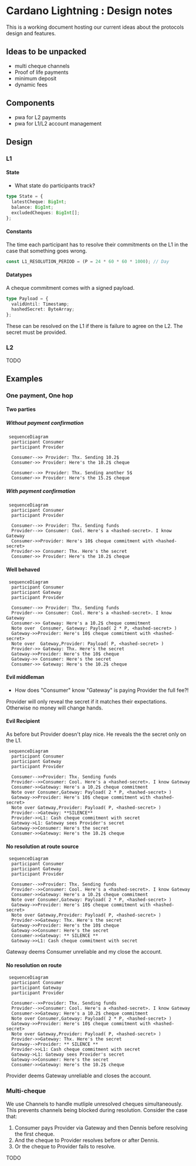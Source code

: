 # Cardano Lightning : Design notes

This is a working document hosting our current ideas about the protocols design
and features.

## Ideas to be unpacked

- multi cheque channels
- Proof of life payments
- minimum deposit
- dynamic fees

## Components

- pwa for L2 payments
- pwa for L1/L2 account management

## Design

### L1

#### State

- What state do participants track?

```ts
type State = {
  latestCheque: BigInt;
  balance: BigInt;
  excludedCheques: BigInt[];
};
```

#### Constants

The time each participant has to resolve their commitments on the L1 in the case
that something goes wrong.

```ts
const L1_RESOLUTION_PERIOD = (P = 24 * 60 * 60 * 1000); // Day
```

#### Datatypes

A cheque commitment comes with a signed payload.

```ts
type Payload = {
  validUntil: Timestamp;
  hashedSecret: ByteArray;
};
```

These can be resolved on the L1 if there is failure to agree on the L2. The
secret must be provided.

### L2

TODO

## Examples

### One payment, One hop

#### Two parties

##### Without payment confirmation

```mermaid
 sequenceDiagram
  participant Consumer
  participant Provider

  Consumer-->> Provider: Thx. Sending 10.2$
  Consumer->> Provider: Here's the 10.2$ cheque

  Consumer-->> Provider: Thx. Sending another 5$
  Consumer->> Provider: Here's the 15.2$ cheque
```

##### With payment confirmation

```mermaid
 sequenceDiagram
  participant Consumer
  participant Provider

  Consumer-->> Provider: Thx. Sending funds
  Provider-->> Consumer: Cool. Here's a <hashed-secret>. I know  Gateway
  Consumer->>Provider: Here's 10$ cheque commitment with <hashed-secret>
  Provider->> Consumer: Thx. Here's the secret
  Consumer->> Provider: Here's the 10.2$ cheque
```

#### Well behaved

```mermaid
 sequenceDiagram
  participant Consumer
  participant Gateway
  participant Provider

  Consumer-->> Provider: Thx. Sending funds
  Provider-->> Consumer: Cool. Here's a <hashed-secret>. I know  Gateway
  Consumer->> Gateway: Here's a 10.2$ cheque commitment
  Note over  Consumer, Gateway: Payload( 2 * P, <hashed-secret> )
  Gateway->>Provider: Here's 10$ cheque commitment with <hashed-secret>
  Note over  Gateway,Provider: Payload( P, <hashed-secret> )
  Provider->> Gateway: Thx. Here's the secret
  Gateway->>Provider: Here's the 10$ cheque
  Gateway->> Consumer: Here's the secret
  Consumer->> Gateway: Here's the 10.2$ cheque
```

#### Evil middleman

- How does "Consumer" know "Gateway" is paying Provider the full fee?!

Provider will only reveal the secret if it matches their expectations. Otherwise
no money will change hands.

#### Evil Recipient

As before but Provider doesn't play nice. He reveals the the secret only on the
L1.

```mermaid
 sequenceDiagram
  participant Consumer
  participant Gateway
  participant Provider

  Consumer-->>Provider: Thx. Sending funds
  Provider-->>Consumer: Cool. Here's a <hashed-secret>. I know Gateway
  Consumer->>Gateway: Here's a 10.2$ cheque commitment
  Note over Consumer,Gateway: Payload( 2 * P, <hashed-secret> )
  Gateway->>Provider: Here's 10$ cheque commitment with <hashed-secret>
  Note over Gateway,Provider: Payload( P, <hashed-secret> )
  Provider-->Gateway: **SILENCE**
  Provider->>L1: Cash cheque commitment with secret
  Gateway->L1: Gateway sees Provider's secret
  Gateway->>Consumer: Here's the secret
  Consumer->>Gateway: Here's the 10.2$ cheque
```

#### No resolution at route source

```mermaid
 sequenceDiagram
  participant Consumer
  participant Gateway
  participant Provider

  Consumer-->>Provider: Thx. Sending funds
  Provider-->>Consumer: Cool. Here's a <hashed-secret>. I know Gateway
  Consumer->>Gateway: Here's a 10.2$ cheque commitment
  Note over Consumer,Gateway: Payload( 2 * P, <hashed-secret> )
  Gateway->>Provider: Here's 10$ cheque commitment with <hashed-secret>
  Note over Gateway,Provider: Payload( P, <hashed-secret> )
  Provider->>Gateway: Thx. Here's the secret
  Gateway->>Provider: Here's the 10$ cheque
  Gateway->>Consumer: Here's the secret
  Consumer->>Gateway: ** SILENCE **
  Gateway->>L1: Cash cheque commitment with secret
```

Gateway deems Consumer unreliable and my close the account.

#### No resolution on route

```mermaid
 sequenceDiagram
  participant Consumer
  participant Gateway
  participant Provider

  Consumer-->>Provider: Thx. Sending funds
  Provider-->>Consumer: Cool. Here's a <hashed-secret>. I know Gateway
  Consumer->>Gateway: Here's a 10.2$ cheque commitment
  Note over Consumer,Gateway: Payload( 2 * P, <hashed-secret> )
  Gateway->>Provider: Here's 10$ cheque commitment with <hashed-secret>
  Note over Gateway,Provider: Payload( P, <hashed-secret> )
  Provider->>Gateway: Thx. Here's the secret
  Gateway-->Provider: ** SILENCE **
  Provider->>L1: Cash cheque commitment with secret
  Gateway->L1: Gateway sees Provider's secret
  Gateway->>Consumer: Here's the secret
  Consumer->>Gateway: Here's the 10.2$ cheque
```

Provider deems Gateway unreliable and closes the account.

### Multi-cheque

We use Channels to handle mutliple unresolved cheques simultaneously. This
prevents channels being blocked during resolution. Consider the case that:

1. Consumer pays Provider via Gateway and then Dennis before resolving the first
   cheque.
2. And the cheque to Provider resolves before or after Dennis.
3. Or the cheque to Provider fails to resolve.

TODO
